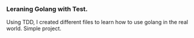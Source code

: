 ### Leraning Golang with Test.

Using TDD, I created different files to learn how to use golang in the real world. Simple project.